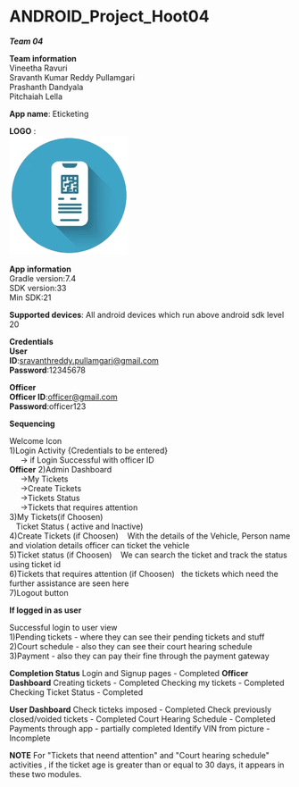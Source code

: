 # ANDROID_Project_Hoot04

***Team 04***

**Team information** <br>
Vineetha Ravuri <br>
Sravanth Kumar Reddy Pullamgari <br>
Prashanth Dandyala <br>
Pitchaiah Lella <br>

**App name**: Eticketing<br>

**LOGO** :<br>
![Logo](https://github.com/vineetharavuri2/ANDROID_Project_Hoot04/blob/master/app/src/main/res/drawable/logo.png)


**App information**<br>
 Gradle version:7.4<br> 
 SDK version:33<br>
 Min SDK:21<br>
 
 **Supported devices**: All android devices which run above android sdk level 20
 
 **Credentials**<br>
 **User**<br>
 **ID**:sravanthreddy.pullamgari@gmail.com<br>
 **Password**:12345678<br>
 
 **Officer**<br>
 **Officer ID**:officer@gmail.com<br>
 **Password**:officer123<br>
 
 **Sequencing**<br>
 
 Welcome Icon<br>
1)Login Activity {Credentials to be entered}<br>
     -> if Login Successful with officer ID<br>
   **Officer**
2)Admin Dashboard<br>
     ->My Tickets<br>
     ->Create Tickets<br>
     ->Tickets Status<br>
     ->Tickets that requires attention<br>
3)My Tickets(if Choosen)<br>
   Ticket Status ( active and Inactive)<br>
4)Create Tickets (if Choosen)
   With the details of the Vehicle, Person name and violation details officer can ticket the vehicle<br>
5)Ticket status (if Choosen)
   We can search the ticket and track the status using ticket id<br>
6)Tickets that requires attention (if Choosen)
  the tickets which need the further assistance are seen here<br>
7)Logout button <br>


**If logged in as user**

Successful login to user view<br>
1)Pending tickets - where they can see their pending tickets and stuff<br>
2)Court schedule - also they can see their court hearing schedule<br>
3)Payment - also they can pay their fine through the payment gateway<br>


**Completion Status** 
Login and Signup pages - Completed
**Officer Dashboard**
Creating tickets - Completed
Checking my tickets - Completed
Checking Ticket Status - Completed

**User Dashboard**
Check ticteks imposed - Completed
Check previously closed/voided tickets - Completed
Court Hearing Schedule - Completed
Payments through app - partially completed
Identify VIN from  picture - Incomplete

**NOTE**
For "Tickets that neend attention" and "Court hearing schedule" activities , if the ticket age is greater than or equal to 30 days, it appears in these two modules.








